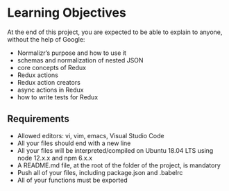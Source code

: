 # Learning Objectives
At the end of this project, you are expected to be able to explain to anyone, without the help of Google:

* Normalizr’s purpose and how to use it
* schemas and normalization of nested JSON
* core concepts of Redux
* Redux actions
* Redux action creators
* async actions in Redux
* how to write tests for Redux

## Requirements
* Allowed editors: vi, vim, emacs, Visual Studio Code
* All your files should end with a new line
* All your files will be interpreted/compiled on Ubuntu 18.04 LTS using node 12.x.x and npm 6.x.x
* A README.md file, at the root of the folder of the project, is mandatory
* Push all of your files, including package.json and .babelrc
* All of your functions must be exported
